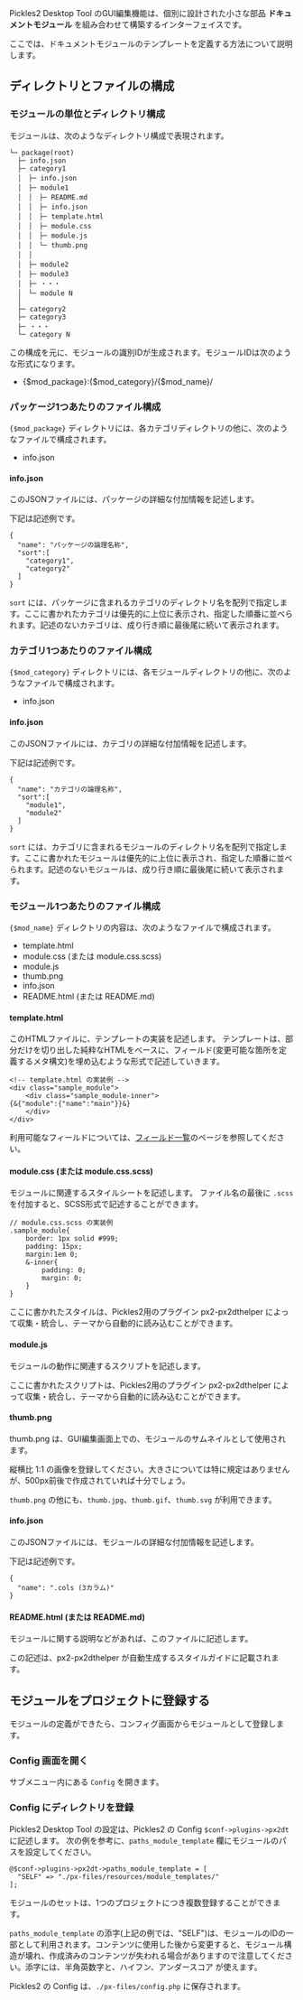 


Pickles2 Desktop Tool のGUI編集機能は、個別に設計された小さな部品 __ドキュメントモジュール__ を組み合わせて構築するインターフェイスです。

ここでは、ドキュメントモジュールのテンプレートを定義する方法について説明します。


<!-- autoindex -->



## ディレクトリとファイルの構成

### モジュールの単位とディレクトリ構成

モジュールは、次のようなディレクトリ構成で表現されます。


```
└─ package(root)
  ├─ info.json
  ├─ category1
  │　├─ info.json
  │　├─ module1
  │　│　├─ README.md
  │　│　├─ info.json
  │　│　├─ template.html
  │　│　├─ module.css
  │　│　├─ module.js
  │　│　└─ thumb.png
  │　│
  │　├─ module2
  │　├─ module3
  │　├─ ・・・
  │　└─ module N
  │
  ├─ category2
  ├─ category3
  ├─ ・・・
  └─ category N
```



この構成を元に、モジュールの識別IDが生成されます。モジュールIDは次のような形式になります。

- {$mod_package}:{$mod_category}/{$mod_name}/



### パッケージ1つあたりのファイル構成

`{$mod_package}` ディレクトリには、各カテゴリディレクトリの他に、次のようなファイルで構成されます。

- info.json

#### info.json

このJSONファイルには、パッケージの詳細な付加情報を記述します。

下記は記述例です。

```
{
  "name": "パッケージの論理名称",
  "sort":[
    "category1",
    "category2"
  ]
}
```

`sort` には、パッケージに含まれるカテゴリのディレクトリ名を配列で指定します。ここに書かれたカテゴリは優先的に上位に表示され、指定した順番に並べられます。記述のないカテゴリは、成り行き順に最後尾に続いて表示されます。


### カテゴリ1つあたりのファイル構成

`{$mod_category}` ディレクトリには、各モジュールディレクトリの他に、次のようなファイルで構成されます。

- info.json

#### info.json

このJSONファイルには、カテゴリの詳細な付加情報を記述します。

下記は記述例です。

```
{
  "name": "カテゴリの論理名称",
  "sort":[
    "module1",
    "module2"
  ]
}
```

`sort` には、カテゴリに含まれるモジュールのディレクトリ名を配列で指定します。ここに書かれたモジュールは優先的に上位に表示され、指定した順番に並べられます。記述のないモジュールは、成り行き順に最後尾に続いて表示されます。




### モジュール1つあたりのファイル構成

`{$mod_name}` ディレクトリの内容は、次のようなファイルで構成されます。

- template.html
- module.css (または module.css.scss)
- module.js
- thumb.png
- info.json
- README.html (または README.md)


#### template.html

このHTMLファイルに、テンプレートの実装を記述します。
テンプレートは、部分だけを切り出した純粋なHTMLをベースに、フィールド(変更可能な箇所を定義するメタ構文)を埋め込むような形式で記述していきます。

```
<!-- template.html の実装例 -->
<div class="sample_module">
	<div class="sample_module-inner">
{&{"module":{"name":"main"}}&}
	</div>
</div>
```

利用可能なフィールドについては、<a href="../fields/">フィールド一覧</a>のページを参照してください。


#### module.css (または module.css.scss)

モジュールに関連するスタイルシートを記述します。
ファイル名の最後に `.scss` を付加すると、SCSS形式で記述することができます。

```
// module.css.scss の実装例
.sample_module{
	border: 1px solid #999;
	padding: 15px;
	margin:1em 0;
	&-inner{
		padding: 0;
		margin: 0;
	}
}
```

ここに書かれたスタイルは、Pickles2用のプラグイン px2-px2dthelper によって収集・統合し、テーマから自動的に読み込むことができます。


#### module.js

モジュールの動作に関連するスクリプトを記述します。

ここに書かれたスクリプトは、Pickles2用のプラグイン px2-px2dthelper によって収集・統合し、テーマから自動的に読み込むことができます。


#### thumb.png

thumb.png は、GUI編集画面上での、モジュールのサムネイルとして使用されます。

縦横比 1:1 の画像を登録してください。大きさについては特に規定はありませんが、500px前後で作成されていれば十分でしょう。

`thumb.png` の他にも、`thumb.jpg`、`thumb.gif`、`thumb.svg` が利用できます。


#### info.json

このJSONファイルには、モジュールの詳細な付加情報を記述します。

下記は記述例です。

```
{
  "name": ".cols (3カラム)"
}
```

#### README.html (または README.md)

モジュールに関する説明などがあれば、このファイルに記述します。

この記述は、px2-px2dthelper が自動生成するスタイルガイドに記載されます。


## モジュールをプロジェクトに登録する

モジュールの定義ができたら、コンフィグ画面からモジュールとして登録します。

### Config 画面を開く

サブメニュー内にある `Config` を開きます。


### Config にディレクトリを登録

Pickles2 Desktop Tool の設定は、Pickles2 の Config `$conf->plugins->px2dt` に記述します。 次の例を参考に、`paths_module_template` 欄にモジュールのパスを設定してください。

```
@$conf->plugins->px2dt->paths_module_template = [
  "SELF" => "./px-files/resources/module_templates/"
];
```

モジュールのセットは、1つのプロジェクトにつき複数登録することができます。

`paths_module_template` の添字(上記の例では、"SELF")は、モジュールのIDの一部として利用されます。コンテンツに使用した後から変更すると、モジュール構造が壊れ、作成済みのコンテンツが失われる場合がありますので注意してください。添字には、半角英数字と、ハイフン、アンダースコア が使えます。

Pickles2 の Config は、`./px-files/config.php` に保存されます。




